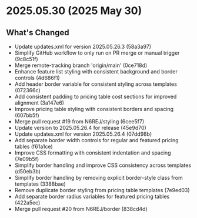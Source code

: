 # 2025.05.30 (2025 May 30)

## What's Changed

* Update updates.xml for version 2025.05.26.3 (58a3a97)
* Simplify GitHub workflow to only run on PR merge or manual trigger (9c8c51f)
* Merge remote-tracking branch 'origin/main' (0ce718d)
* Enhance feature list styling with consistent background and border controls (4d686f1)
* Add header border variable for consistent styling across templates (072366c)
* Add consistent padding to pricing table cost sections for improved alignment (3a147e6)
* Improve pricing table styling with consistent borders and spacing (607bb5f)
* Merge pull request #19 from N6REJ/styling (6cee5f7)
* Update version to 2025.05.26.4 for release (45e9d70)
* Update updates.xml for version 2025.05.26.4 (07dd98b)
* Add separate border width controls for regular and featured pricing tables (f61a1ce)
* Improve CSS formatting with consistent indentation and spacing (7e09b5f)
* Simplify border handling and improve CSS consistency across templates (d50eb3b)
* Simplify border handling by removing explicit border-style class from templates (3388bae)
* Remove duplicate border styling from pricing table templates (7e9ed03)
* Add separate border radius variables for featured pricing tables (422a5ec)
* Merge pull request #20 from N6REJ/border (838cd4d)


